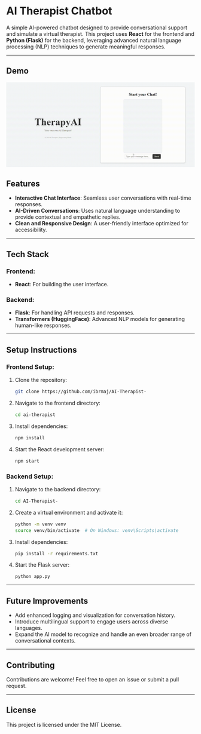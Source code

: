 # AI Therapist Chatbot

A simple AI-powered chatbot designed to provide conversational support and simulate a virtual therapist. This project uses **React** for the frontend and **Python (Flask)** for the backend, leveraging advanced natural language processing (NLP) techniques to generate meaningful responses.

---

## **Demo**
![AI Therapist Chatbot Demo](img/therapist%20demo%20.gif)

## **Features**
- **Interactive Chat Interface**: Seamless user conversations with real-time responses.
- **AI-Driven Conversations**: Uses natural language understanding to provide contextual and empathetic replies.
- **Clean and Responsive Design**: A user-friendly interface optimized for accessibility.

---

## **Tech Stack**
### **Frontend**:
- **React**: For building the user interface.

### **Backend**:
- **Flask**: For handling API requests and responses.
- **Transformers (HuggingFace)**: Advanced NLP models for generating human-like responses.

---

## **Setup Instructions**
### **Frontend Setup**:
1. Clone the repository:
   ```bash
   git clone https://github.com/ibrmaj/AI-Therapist-
   ```
2. Navigate to the frontend directory:
   ```bash
   cd ai-therapist
   ```
3. Install dependencies:
   ```bash
   npm install
   ```
4. Start the React development server:
   ```bash
   npm start
   ```

### **Backend Setup**:
1. Navigate to the backend directory:
   ```bash
   cd AI-Therapist-
   ```
2. Create a virtual environment and activate it:
   ```bash
   python -m venv venv
   source venv/bin/activate  # On Windows: venv\Scripts\activate
   ```
3. Install dependencies:
   ```bash
   pip install -r requirements.txt
   ```
4. Start the Flask server:
   ```bash
   python app.py
   ```

---

## **Future Improvements**
- Add enhanced logging and visualization for conversation history.
- Introduce multilingual support to engage users across diverse languages.
- Expand the AI model to recognize and handle an even broader range of conversational contexts.

---

## **Contributing**
Contributions are welcome! Feel free to open an issue or submit a pull request.

---

## **License**
This project is licensed under the MIT License.
```


